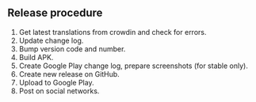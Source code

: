 Release procedure
-----------------

1. Get latest translations from crowdin and check for errors.
2. Update change log.
3. Bump version code and number.
5. Build APK.
6. Create Google Play change log, prepare screenshots (for stable only).
7. Create new release on GitHub.
8. Upload to Google Play.
9. Post on social networks.